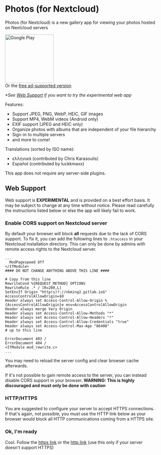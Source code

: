# Photos (for Nextcloud)
Photos (for Nextcloud) is a new gallery app for viewing your photos hosted on Nextcloud servers

[<img src="https://play.google.com/intl/en_us/badges/static/images/badges/en_badge_web_generic.png" alt="Google Play" width="160" />](https://play.google.com/store/apps/details?id=com.nkming.nc_photos.paid&referrer=utm_source%3Drepo)  
Or the [free ad-supported version](https://play.google.com/store/apps/details?id=com.nkming.nc_photos&referrer=utm_source%3Drepo)

*\*See [Web Support](#web-support) if you want to try the experimental web app*

Features:
- Support JPEG, PNG, WebP, HEIC, GIF images
- Support MP4, WebM videos (Android only)
- EXIF support (JPEG and HEIC only)
- Organize photos with albums that are independent of your file hierarchy
- Sign-in to multiple servers
- and more to come!

Translations (sorted by ISO name):
- ελληνικά (contributed by Chris Karasoulis)
- Español (contributed by luckkmaxx)

This app does not require any server-side plugins.

## Web Support
Web support is **EXPERIMENTAL** and is provided on a best effort basis. It may be subject to change at any time without notice. Please read carefully the instructions listed below or else the app will likely fail to work.

### Enable CORS support on Nextcloud server
By default your browser will block **all** requests due to the lack of CORS support. To fix it, you can add the following lines to `.htaccess` in your Nextcloud installation directory. This can only be done by admins with remote access rights to the Nextcloud server.
```
...
  ModPagespeed Off
</IfModule>
#### DO NOT CHANGE ANYTHING ABOVE THIS LINE ####

# Copy from this line
RewriteCond %{REQUEST_METHOD} OPTIONS
RewriteRule .* / [R=200,L]
SetEnvIf Origin "http(s)?://nkming2.gitlab.io$" AccessControlAllowOrigin=$0
Header always set Access-Control-Allow-Origin %{AccessControlAllowOrigin}e env=AccessControlAllowOrigin
Header always merge Vary Origin
Header always set Access-Control-Allow-Methods "*"
Header always set Access-Control-Allow-Headers "*"
Header always set Access-Control-Allow-Credentials "true"
Header always set Access-Control-Max-Age "86400"
# up to this line

ErrorDocument 403 /
ErrorDocument 404 /
<IfModule mod_rewrite.c>
...
```

You may need to reload the server config and clear browser cache afterwards.

If it's not possible to gain remote access to the server, you can instead disable CORS support in your browser. **WARNING: This is highly discouraged and must only be done with caution**

### HTTP/HTTPS
You are suggested to configure your server to accept HTTPS connections. If that's again, not possible, you must use the HTTP link below as your browser would block all HTTP communications coming from a HTTPS site.

### Ok, I'm ready
Cool. Follow the [https link](https://nkming2.gitlab.io/nc-photos-web) or the [http link](http://nkming2.gitlab.io/nc-photos-web) (use this only if your server doesn't support HTTPS)
